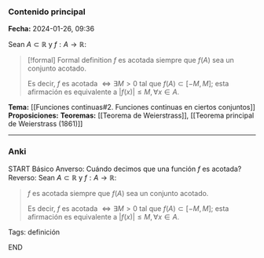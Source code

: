 ### Contenido principal

**Fecha:** 2024-01-26, 09:36

Sean $A \subset \mathbb R$ y $f: A \to \mathbb R$:
> [!formal] Formal definition
> $f$ es acotada siempre que $f(A)$ sea un conjunto acotado.
>
>Es decir, $f$ es acotada $\iff \exists M > 0$ tal que $f(A) \subset [-M, M]$; esta afirmación es equivalente a $|f(x)| \le M, \forall x \in A$.

**Tema:** [[Funciones continuas#2. Funciones continuas en ciertos conjuntos]]
**Proposiciones:**
**Teoremas:** [[Teorema de Weierstrass]], [[Teorema principal de Weierstrass (1861)]]

---
### Anki

START
Básico
Anverso: Cuándo decimos que una función $f$ es acotada?
Reverso: Sean $A \subset \mathbb R$ y $f: A \to \mathbb R$:
> $f$ es acotada siempre que $f(A)$ sea un conjunto acotado.
>
>Es decir, $f$ es acotada $\iff \exists M > 0$ tal que $f(A) \subset [-M, M]$; esta afirmación es equivalente a $|f(x)| \le M, \forall x \in A$.

Tags: definición
<!--ID: 1706259997775-->
END